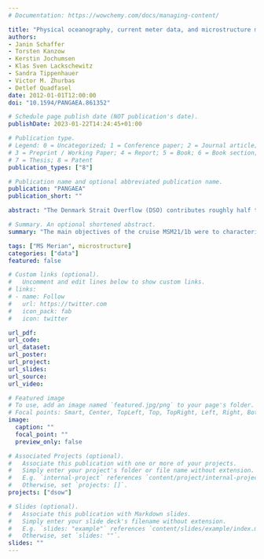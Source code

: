 ```yaml
---
# Documentation: https://wowchemy.com/docs/managing-content/

title: "Physical oceanography, current meter data, and microstructure measurements 180 km downstream of Denmark Strait sill during Maria S. Merian cruise MSM21/1b, June 2012"
authors: 
- Janin Schaffer
- Torsten Kanzow
- Kerstin Jochumsen
- Klas Sven Lackschewitz
- Sandra Tippenhauer
- Victor M. Zhurbas
- Detlef Quadfasel
date: 2012-01-01T12:00:00
doi: "10.1594/PANGAEA.861352"

# Schedule page publish date (NOT publication's date).
publishDate: 2023-01-22T14:24:45+01:00

# Publication type.
# Legend: 0 = Uncategorized; 1 = Conference paper; 2 = Journal article;
# 3 = Preprint / Working Paper; 4 = Report; 5 = Book; 6 = Book section;
# 7 = Thesis; 8 = Patent
publication_types: ["8"]

# Publication name and optional abbreviated publication name.
publication: "PANGAEA"
publication_short: ""

abstract: "The Denmark Strait Overflow (DSO) contributes roughly half to the total volume transport of the Nordic overflows. The overflow increases its volume by entraining ambient water as it descends into the subpolar North Atlantic, feeding into the deep branch of the Atlantic Meridional Overturning Circulation. In June 2012, a multiplatform experiment was carried out in the DSO plume on the continental slope off Greenland (180 km downstream of the sill in Denmark Strait), to observe the variability associated with the entrainment of ambient waters into the DSO plume. In this study, we report on two high-dissipation events captured by an autonomous underwater vehicle (AUV) by horizontal profiling in the interfacial layer between the DSO plume and the ambient water. Strong dissipation of turbulent kinetic energy of O(10**-6) W/kg was associated with enhanced small-scale temperature variance at wavelengths between 0.05 and 500 m as deduced from a fast-response thermistor. Isotherm displacement slope spectra reveal a wave number-dependence characteristic of turbulence in the inertial-convective subrange ( math formula) at wavelengths between 0.14 and 100 m. The first event captured by the AUV was transient, and occurred near the edge of a bottom-intensified energetic eddy. Our observations imply that both horizontal advection of warm water and vertical mixing of it into the plume are eddy-driven and go hand in hand in entraining ambient water into the DSO plume. The second event was found to be a stationary feature on the upstream side of a topographic elevation located in the plume pathway. Flow-topography interaction is suggested to drive the intense mixing at this site."

# Summary. An optional shortened abstract.
summary: "The main objectives of the cruise MSM21/1b were to characterize the spatio-temporal variability of the Denmark Strait overflow and to identify processes responsible for the exchange of the overflow plume with ambient water downstream of Denmark Strait. A multi-platform approach was taken to achieve the goals, based on moorings, an autonomous underwater vehicle (AUV), as well as lowered and vessel-mounted observations. From these platforms, measurements of temperature, salinity, dissolved oxygen, current velocity, dissipation of turbulent kinetic energy, and bottom pressure were obtained."

tags: ["MS Merian", microstructure]
categories: ["data"]
featured: false

# Custom links (optional).
#   Uncomment and edit lines below to show custom links.
# links:
# - name: Follow
#   url: https://twitter.com
#   icon_pack: fab
#   icon: twitter

url_pdf:
url_code:
url_dataset: 
url_poster:
url_project:
url_slides:
url_source:
url_video:

# Featured image
# To use, add an image named `featured.jpg/png` to your page's folder. 
# Focal points: Smart, Center, TopLeft, Top, TopRight, Left, Right, BottomLeft, Bottom, BottomRight.
image:
  caption: ""
  focal_point: ""
  preview_only: false

# Associated Projects (optional).
#   Associate this publication with one or more of your projects.
#   Simply enter your project's folder or file name without extension.
#   E.g. `internal-project` references `content/project/internal-project/index.md`.
#   Otherwise, set `projects: []`.
projects: ["dsow"]

# Slides (optional).
#   Associate this publication with Markdown slides.
#   Simply enter your slide deck's filename without extension.
#   E.g. `slides: "example"` references `content/slides/example/index.md`.
#   Otherwise, set `slides: ""`.
slides: ""
---
```

